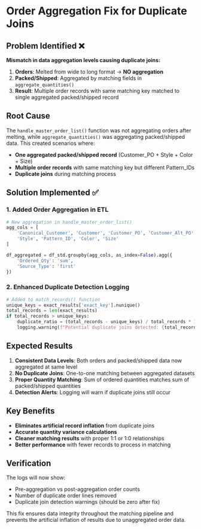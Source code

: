 # Order Aggregation Fix for Duplicate Joins

## Problem Identified ❌

**Mismatch in data aggregation levels causing duplicate joins:**

1. **Orders**: Melted from wide to long format → **NO aggregation**
2. **Packed/Shipped**: Aggregated by matching fields in `aggregate_quantities()`
3. **Result**: Multiple order records with same matching key matched to single aggregated packed/shipped record

## Root Cause

The `handle_master_order_list()` function was not aggregating orders after melting, while `aggregate_quantities()` was aggregating packed/shipped data. This created scenarios where:

- **One aggregated packed/shipped record** (Customer_PO + Style + Color + Size)
- **Multiple order records** with same matching key but different Pattern_IDs
- **Duplicate joins** during matching process

## Solution Implemented ✅

### 1. **Added Order Aggregation in ETL**
```python
# New aggregation in handle_master_order_list()
agg_cols = [
    'Canonical_Customer', 'Customer', 'Customer_PO', 'Customer_Alt_PO',
    'Style', 'Pattern_ID', 'Color', 'Size'
]

df_aggregated = df_std.groupby(agg_cols, as_index=False).agg({
    'Ordered_Qty': 'sum',
    'Source_Type': 'first'
})
```

### 2. **Enhanced Duplicate Detection Logging**
```python
# Added to match_records() function
unique_keys = exact_results['exact_key'].nunique()
total_records = len(exact_results)
if total_records > unique_keys:
    duplicate_ratio = (total_records - unique_keys) / total_records * 100
    logging.warning(f"Potential duplicate joins detected: {total_records} records from {unique_keys} unique keys ({duplicate_ratio:.1f}% inflation)")
```

## Expected Results

1. **Consistent Data Levels**: Both orders and packed/shipped data now aggregated at same level
2. **No Duplicate Joins**: One-to-one matching between aggregated datasets
3. **Proper Quantity Matching**: Sum of ordered quantities matches sum of packed/shipped quantities
4. **Detection Alerts**: Logging will warn if duplicate joins still occur

## Key Benefits

- **Eliminates artificial record inflation** from duplicate joins
- **Accurate quantity variance calculations** 
- **Cleaner matching results** with proper 1:1 or 1:0 relationships
- **Better performance** with fewer records to process in matching

## Verification

The logs will now show:
- Pre-aggregation vs post-aggregation order counts
- Number of duplicate order lines removed
- Duplicate join detection warnings (should be zero after fix)

This fix ensures data integrity throughout the matching pipeline and prevents the artificial inflation of results due to unaggregated order data.
